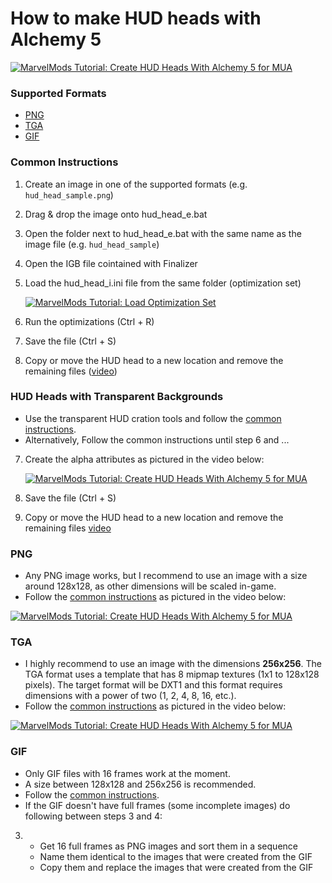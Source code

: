 # How to make HUD heads with Alchemy 5

[![MarvelMods Tutorial: Create HUD Heads With Alchemy 5 for MUA](https://img.youtube.com/vi/PyRXGYM1eyo/mqdefault.jpg)](https://youtu.be/PyRXGYM1eyo)

### Supported Formats
- [PNG](https://github.com/EthanReed517/Marvel-Mods-Batch-Scripts/blob/main/Alchemy%20Scripts/hud#PNG)
- [TGA](https://github.com/EthanReed517/Marvel-Mods-Batch-Scripts/blob/main/Alchemy%20Scripts/hud#TGA)
- [GIF](https://github.com/EthanReed517/Marvel-Mods-Batch-Scripts/blob/main/Alchemy%20Scripts/hud#GIF)

### Common Instructions
1. Create an image in one of the supported formats (e.g. `hud_head_sample.png`)
2. Drag & drop the image onto hud_head_e.bat
3. Open the folder next to hud_head_e.bat with the same name as the image file (e.g. `hud_head_sample`)
4. Open the IGB file cointained with Finalizer
5. Load the hud_head_i.ini file from the same folder (optimization set)

    [![MarvelMods Tutorial: Load Optimization Set](https://www.mediafire.com/convkey/2cc0/xoxit6ztpab8lbh3g.jpg)](https://www.mediafire.com/convkey/2cc0/xoxit6ztpab8lbhzg.jpg)
6. Run the optimizations (Ctrl + R)
7. Save the file (Ctrl + S)
8. Copy or move the HUD head to a new location and remove the remaining files ([video](https://www.youtube.com/watch?v=PyRXGYM1eyo&t=160))

### HUD Heads with Transparent Backgrounds
- Use the transparent HUD cration tools and follow the [common instructions](https://github.com/EthanReed517/Marvel-Mods-Batch-Scripts/blob/main/Alchemy%20Scripts/hud#common-instructions).
- Alternatively, Follow the common instructions until step 6 and ...
7. Create the alpha attributes as pictured in the video below:

    [![MarvelMods Tutorial: Create HUD Heads With Alchemy 5 for MUA](https://img.youtube.com/vi/PyRXGYM1eyo/mqdefault.jpg)](https://www.youtube.com/watch?v=PyRXGYM1eyo&t=65)

8. Save the file (Ctrl + S)
9. Copy or move the HUD head to a new location and remove the remaining files [video](https://www.youtube.com/watch?v=PyRXGYM1eyo&t=160)

### PNG
- Any PNG image works, but I recommend to use an image with a size around 128x128, as other dimensions will be scaled in-game.
- Follow the [common instructions](https://github.com/EthanReed517/Marvel-Mods-Batch-Scripts/blob/main/Alchemy%20Scripts/hud#common-instructions) as pictured in the video below:

[![MarvelMods Tutorial: Create HUD Heads With Alchemy 5 for MUA](https://img.youtube.com/vi/PyRXGYM1eyo/mqdefault.jpg)](https://www.youtube.com/watch?v=PyRXGYM1eyo&t=180)

### TGA
- I highly recommend to use an image with the dimensions **256x256**. The TGA format uses a template that has 8 mipmap textures (1x1 to 128x128 pixels). The target format will be DXT1 and this format requires dimensions with a power of two (1, 2, 4, 8, 16, etc.).
- Follow the [common instructions](https://github.com/EthanReed517/Marvel-Mods-Batch-Scripts/blob/main/Alchemy%20Scripts/hud#common-instructions) as pictured in the video below:

[![MarvelMods Tutorial: Create HUD Heads With Alchemy 5 for MUA](https://img.youtube.com/vi/PyRXGYM1eyo/mqdefault.jpg)](https://www.youtube.com/watch?v=PyRXGYM1eyo&t=15)

### GIF
- Only GIF files with 16 frames work at the moment.
- A size between 128x128 and 256x256 is recommended.
- Follow the [common instructions](https://github.com/EthanReed517/Marvel-Mods-Batch-Scripts/blob/main/Alchemy%20Scripts/hud#common-instructions).
- If the GIF doesn't have full frames (some incomplete images) do following between steps 3 and 4:
3. - Get 16 full frames as PNG images and sort them in a sequence
   - Name them identical to the images that were created from the GIF
   - Copy them and replace the images that were created from the GIF

